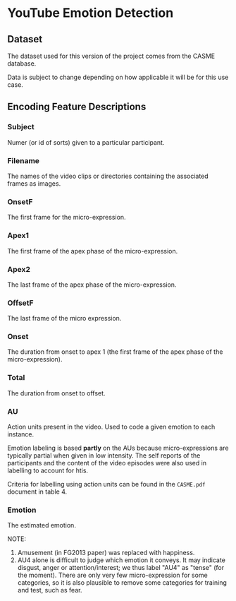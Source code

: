 # YouTube Emotion Detection

## Dataset

The dataset used for this version of the project comes from the CASME database.

Data is subject to change depending on how applicable it will be for this use case.

## Encoding Feature Descriptions

### Subject

Numer (or id of sorts) given to a particular participant.

### Filename

The names of the video clips or directories containing the associated frames as images.

### OnsetF

The first frame for the micro-expression.

### Apex1

The first frame of the apex phase of the micro-expression.

### Apex2

The last frame of the apex phase of the micro-expression.

### OffsetF

The last frame of the micro expression.

### Onset

The duration from onset to apex 1 (the first frame of the apex phase of the micro-expression).

### Total

The duration from onset to offset.

### AU

Action units present in the video. Used to code a given emotion to each instance.

Emotion labeling is based **partly** on the AUs because micro-expressions are typically partial when given in low intensity. The self reports of the participants and the content of the video episodes were also used in labelling to account for htis.

Criteria for labelling using action units can be found in the `CASME.pdf` document in table 4.

### Emotion

The estimated emotion.

NOTE:

1. Amusement (in FG2013 paper) was replaced with happiness.
2. AU4 alone is difficult to judge which emotion it conveys.
It may indicate disgust, anger or attention/interest; we thus label "AU4" as "tense"
(for the moment). There are only very few micro-expression for some categories, so it
is also plausible to remove some categories for training and test, such as fear.